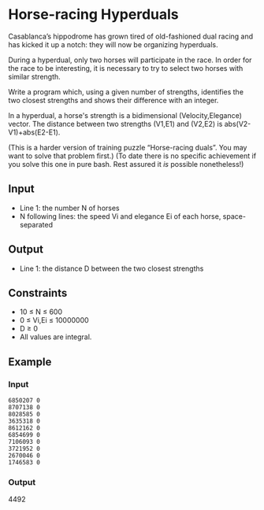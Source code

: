 # Horse-racing Hyperduals
Casablanca’s hippodrome has grown tired of old-fashioned dual racing and has kicked it up a notch: they will now be organizing hyperduals.

During a hyperdual, only two horses will participate in the race. In order for the race to be interesting, it is necessary to try to select two horses with similar strength.

Write a program which, using a given number of strengths, identifies the two closest strengths and shows their difference with an integer.

In a hyperdual, a horse's strength is a bidimensional (Velocity,Elegance) vector. The distance between two strengths (V1,E1) and (V2,E2) is abs(V2-V1)+abs(E2-E1).

(This is a harder version of training puzzle “Horse-racing duals”. You may want to solve that problem first.)
(To date there is no specific achievement if you solve this one in pure bash. Rest assured it *is* possible nonetheless!)

## Input
* Line 1: the number N of horses
* N following lines: the speed Vi and elegance Ei of each horse, space-separated

## Output
* Line 1: the distance D between the two closest strengths

## Constraints
* 10 ≤ N ≤ 600
* 0 ≤ Vi,Ei ≤ 10000000
* D ≥ 0
* All values are integral.

## Example
### Input
```10
6850207 0
8707138 0
8028585 0
3635318 0
8612162 0
6854699 0
7106093 0
3721952 0
2670046 0
1746583 0
```
### Output
4492